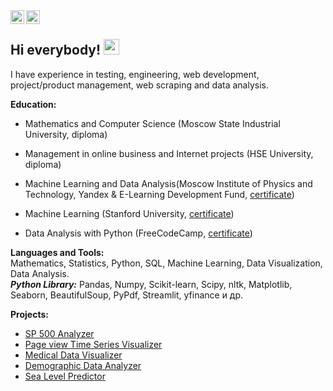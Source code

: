 <a href="https://t.me/t_ptashka">
  <img align="left" alt="Abhishek's Telegram" width="22px" src="https://cdn.jsdelivr.net/npm/simple-icons@v3/icons/telegram.svg" />
</a>
<a href="https://www.instagram.com/tatyankap">
  <img align="left" alt="Instagram" width="22px" src="https://cdn.jsdelivr.net/npm/simple-icons@v3/icons/instagram.svg" />
</a>
<br/>

## Hi everybody! <img src="https://media.giphy.com/media/hvRJCLFzcasrR4ia7z/giphy.gif" width="25px">

I have experience in testing, engineering, web development, project/product management,  web scraping and data analysis.

**Education:**
* Mathematics and Computer Science (Moscow State Industrial University, diploma)
* Management in online business and Internet projects (HSE University, diploma)

* Machine Learning and Data Analysis(Moscow Institute of Physics and Technology, Yandex & E-Learning Development Fund, [certificate](https://coursera.org/share/7bb9c7ff178ace865f4be851d3de10f3))
* Machine Learning (Stanford University, [certificate](https://coursera.org/share/398fb99b7162de735a4a3be203f503d0))
* Data Analysis with Python (FreeCodeCamp, [certificate](https://www.freecodecamp.org/certification/ptashkina/data-analysis-with-python-v7))
 
  
**Languages and Tools:**  
Mathematics, Statistics, Python, SQL, Machine Learning, Data Visualization, Data Analysis.<br/>
***Python Library:***
Pandas, Numpy, Scikit-learn, Scipy, nltk, Matplotlib, Seaborn, BeautifulSoup, PyPdf, Streamlit, yfinance и др.

**Projects:**
* [SP 500 Analyzer](https://github.com/ptashkina/SP_500_analyzer)
* [Page view Time Series Visualizer](https://github.com/ptashkina/freecodecamp_page_view_time_series_visualizer)
* [Medical Data Visualizer](https://github.com/ptashkina/freecodecamp_medical_data_visualizer)
* [Demographic Data Analyzer](https://github.com/ptashkina/freecodecamp_demographic_data_analyzer)
* [Sea Level Predictor](https://github.com/ptashkina/freecodecamp_sea_level_predictor)
